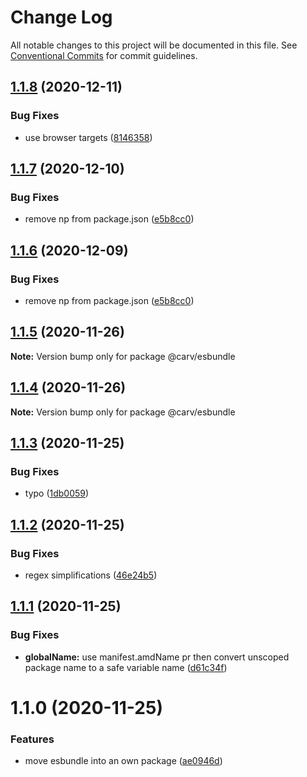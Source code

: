 # Change Log

All notable changes to this project will be documented in this file.
See [Conventional Commits](https://conventionalcommits.org) for commit guidelines.

## [1.1.8](https://github.com/carvjs/tools/compare/@carv/esbundle@1.1.7...@carv/esbundle@1.1.8) (2020-12-11)

### Bug Fixes

- use browser targets ([8146358](https://github.com/carvjs/tools/commit/81463580d05b9f3c505905dec0106fd6f710526f))

## [1.1.7](https://github.com/carvjs/tools/compare/@carv/esbundle@1.1.5...@carv/esbundle@1.1.7) (2020-12-10)

### Bug Fixes

- remove np from package.json ([e5b8cc0](https://github.com/carvjs/tools/commit/e5b8cc0d8c1f32e6bb3617c85eee0bfde0aa6324))

## [1.1.6](https://github.com/carvjs/tools/compare/@carv/esbundle@1.1.5...@carv/esbundle@1.1.6) (2020-12-09)

### Bug Fixes

- remove np from package.json ([e5b8cc0](https://github.com/carvjs/tools/commit/e5b8cc0d8c1f32e6bb3617c85eee0bfde0aa6324))

## [1.1.5](https://github.com/carvjs/tools/compare/@carv/esbundle@1.1.4...@carv/esbundle@1.1.5) (2020-11-26)

**Note:** Version bump only for package @carv/esbundle

## [1.1.4](https://github.com/carvjs/tools/compare/@carv/esbundle@1.1.3...@carv/esbundle@1.1.4) (2020-11-26)

**Note:** Version bump only for package @carv/esbundle

## [1.1.3](https://github.com/carvjs/tools/compare/@carv/esbundle@1.1.2...@carv/esbundle@1.1.3) (2020-11-25)

### Bug Fixes

- typo ([1db0059](https://github.com/carvjs/tools/commit/1db0059db0bfefbca45498792b58e39699eaf29d))

## [1.1.2](https://github.com/carvjs/tools/compare/@carv/esbundle@1.1.1...@carv/esbundle@1.1.2) (2020-11-25)

### Bug Fixes

- regex simplifications ([46e24b5](https://github.com/carvjs/tools/commit/46e24b5504f36653a085f981964395b69d195479))

## [1.1.1](https://github.com/carvjs/tools/compare/@carv/esbundle@1.1.0...@carv/esbundle@1.1.1) (2020-11-25)

### Bug Fixes

- **globalName:** use manifest.amdName pr then convert unscoped package name to a safe variable name ([d61c34f](https://github.com/carvjs/tools/commit/d61c34fe852db3d1471338fd6b8363643ccf0457))

# 1.1.0 (2020-11-25)

### Features

- move esbundle into an own package ([ae0946d](https://github.com/carvjs/tools/commit/ae0946ddc7bee84a6d9c6a96d231a89288356e44))
